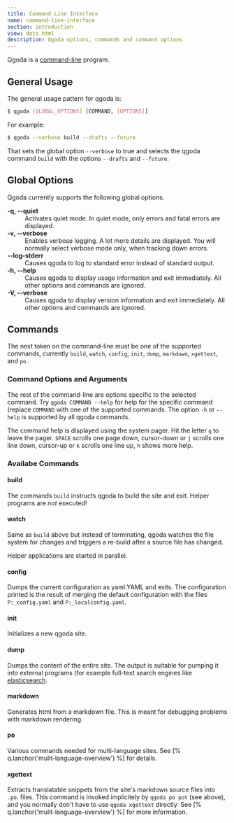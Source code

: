 ```yaml
---
title: Command Line Interface
name: command-line-interface
section: introduction
view: docs.html
description: Qgoda options, commands and command options
---
```

Qgoda is a [command-line](http://www.guido-flohr.net/command-line/) program.
<qgoda-toc/>

## General Usage

The general usage pattern for qgoda is:

```bash
$ qgoda [GLOBAL_OPTIONS] [COMMAND, [OPTIONS]]
```

For example:

```bash
$ qgoda --verbose build --drafts --future
```

That sets the global option `--verbose` to true and selects the qgoda command `build` with the options `--drafts` and `--future`.

## Global Options

Qgoda currently supports the following global options.

<dl>
  <dt><strong>-q, --quiet</strong></dt>
  <dd>Activates quiet mode.  In quiet mode, only errors and fatal errors are displayed.</dd>

  <dt><strong>-v, --verbose</strong></dt>
  <dd>Enables verbose logging.  A lot more details are displayed.  You will normally select verbose mode only, when tracking down errors.</dd>

  <dt><strong>--log-stderr</strong></dt>
  <dd>Causes qgoda to log to standard error instead of standard output.</dd>

  <dt><strong>-h, --help</strong></dt>
  <dd>Causes qgoda to display usage information and exit immediately.  All other options and commands are ignored.</dd>

  <dt><strong>-V, --verbose</strong></dt>
  <dd>Causes qgoda to display version information and exit immediately.  All other options and commands are ignored.</dd>
</dl>

## Commands

The next token on the command-line must be one of the supported commands, currently `build`, `watch`, `config`, `init`, `dump`, `markdown`, `xgettext`, and `po`.

### Command Options and Arguments

The rest of the command-line are options specific to the selected command.  Try `qgoda COMMAND --help` for help for the specific command (replace `COMMAND` with one of the supported commands.  The option `-h` or `--help` is supported by all qgoda commands.

The command help is displayed using the system pager.  Hit the letter `q` to leave the pager.  `SPACE` scrolls one page down, cursor-down or `j` scrolls one line down, cursor-up or `k` scrolls one line up, `h` shows more help.

### Availabe Commands

<!--qgoda-no-xgettext-->
#### build
<!--/qgoda-no-xgettext-->

The commands `build` instructs qgoda to build the site and exit.  Helper programs are *not* executed!

<!--qgoda-no-xgettext-->
#### watch
<!--/qgoda-no-xgettext-->

Same as `build` above but instead of terminating, qgoda watches the file system for changes and triggers a re-build after a source file has changed.

Helper applications are started in parallel.

<!--qgoda-no-xgettext-->
#### config
<!--/qgoda-no-xgettext-->

Dumps the current configuration as <q-term>yaml:YAML</q-term> and exits.  The configuration printed is the result of merging the default configuration with the files `P:_config.yaml` and `P:_localconfig.yaml`.

<!--qgoda-no-xgettext-->
#### init
<!--/qgoda-no-xgettext-->

Initializes a new qgoda site.

<!--qgoda-no-xgettext-->
#### dump
<!--/qgoda-no-xgettext-->

Dumps the content of the entire site.  The output is suitable for pumping it into external programs (for example full-text search engines like [elasticsearch](https://www.elastic.co/).

<!--qgoda-no-xgettext-->
#### markdown
<!--/qgoda-no-xgettext-->

Generates <q-term>html</q-term> from a <q-term>markdown</q-term> file.  This is meant for debugging problems with markdown rendering.

<!--qgoda-no-xgettext-->
#### po
<!--/qgoda-no-xgettext-->

Various commands needed for multi-language sites.  See [% q.lanchor('mulit-language-overview') %] for details.

<!--qgoda-no-xgettext-->
#### xgettext
<!--/qgoda-no-xgettext-->

Extracts translatable snippets from the site's markdown source files into `.po`. files.  This command is invoked implicitely by `qgoda po pot` (see above), and you normally don't have to use `qgoda xgettext` directly.  See [% q.lanchor('mulit-language-overview') %] for more information.
